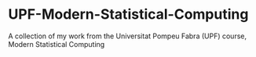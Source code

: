 # UPF-Modern-Statistical-Computing
A collection of my work from the Universitat Pompeu Fabra (UPF) course, Modern Statistical Computing
